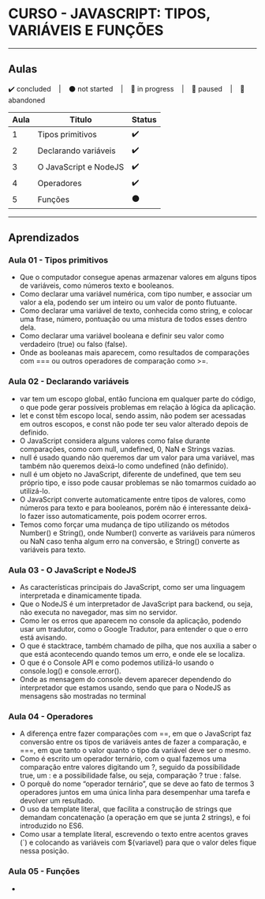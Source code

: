 # CURSO - JAVASCRIPT: TIPOS, VARIÁVEIS E FUNÇÕES

---

## Aulas
<p>
  ✔️ concluded &nbsp;&nbsp;&nbsp;|&nbsp;&nbsp;&nbsp;
  ⚫ not started &nbsp;&nbsp;&nbsp;|&nbsp;&nbsp;&nbsp;
  🔵 in progress &nbsp;&nbsp;&nbsp;|&nbsp;&nbsp;&nbsp;
  🔶 paused &nbsp;&nbsp;&nbsp;|&nbsp;&nbsp;&nbsp;
  🔴 abandoned 
</p>

| Aula | Titulo | Status |
| --- | --- | --- |
| 1 | Tipos primitivos | ✔️ |
| 2 | Declarando variáveis | ✔️ |
| 3 | O JavaScript e NodeJS | ✔️ |
| 4 | Operadores | ✔️ |
| 5 | Funções | ⚫ |

---

## Aprendizados

### Aula 01 - Tipos primitivos
<ul>
  <li>Que o computador consegue apenas armazenar valores em alguns tipos de variáveis, como números texto e booleanos.</li>
  <li>Como declarar uma variável numérica, com tipo number, e associar um valor a ela, podendo ser um inteiro ou um valor de ponto flutuante.</li>
  <li>Como declarar uma variável de texto, conhecida como string, e colocar uma frase, número, pontuação ou uma mistura de todos esses dentro dela.</li>
  <li>Como declarar uma variável booleana e definir seu valor como verdadeiro (true) ou falso (false).</li>
  <li>Onde as booleanas mais aparecem, como resultados de comparações com === ou outros operadores de comparação como >=.</li>
</ul>

### Aula 02 - Declarando variáveis
<ul>
  <li>var tem um escopo global, então funciona em qualquer parte do código, o que pode gerar possíveis problemas em relação à lógica da aplicação.</li>
  <li>let e const têm escopo local, sendo assim, não podem ser acessadas em outros escopos, e const não pode ter seu valor alterado depois de definido.</li>
  <li>O JavaScript considera alguns valores como false durante comparações, como com null, undefined, 0, NaN e Strings vazias.</li>
  <li>null é usado quando não queremos dar um valor para uma variável, mas também não queremos deixá-lo como undefined (não definido).</li>
  <li>null é um objeto no JavaScript, diferente de undefined, que tem seu próprio tipo, e isso pode causar problemas se não tomarmos cuidado ao utilizá-lo.</li>
  <li>O JavaScript converte automaticamente entre tipos de valores, como números para texto e para booleanos, porém não é interessante deixá-lo fazer isso automaticamente, pois podem ocorrer erros.</li>
  <li>Temos como forçar uma mudança de tipo utilizando os métodos Number() e String(), onde Number() converte as variáveis para números ou NaN caso tenha algum erro na conversão, e String() converte as variáveis para texto.</li>
</ul>


### Aula 03 - O JavaScript e NodeJS
<ul>
  <li>As características principais do JavaScript, como ser uma linguagem interpretada e dinamicamente tipada.</li>
  <li>Que o NodeJS é um interpretador de JavaScript para backend, ou seja, não executa no navegador, mas sim no servidor.</li>
  <li>Como ler os erros que aparecem no console da aplicação, podendo usar um tradutor, como o Google Tradutor, para entender o que o erro está avisando.</li>
  <li>O que é stacktrace, também chamado de pilha, que nos auxilia a saber o que está acontecendo quando temos um erro, e onde ele se localiza.</li>
  <li>O que é o Console API e como podemos utilizá-lo usando o console.log() e console.error().</li>
  <li>Onde as mensagem do console devem aparecer dependendo do interpretador que estamos usando, sendo que para o NodeJS as mensagens são mostradas no terminal</li>
</ul>


### Aula 04 - Operadores
<ul>
  <li>A diferença entre fazer comparações com ==, em que o JavaScript faz conversão entre os tipos de variáveis antes de fazer a comparação, e ===, em que tanto o valor quanto o tipo da variável deve ser o mesmo.</li>
  <li>Como é escrito um operador ternário, com o qual fazemos uma comparação entre valores digitando um ?, seguido da possibilidade true, um : e a possibilidade false, ou seja, comparação ? true : false.</li>
  <li>O porquê do nome “operador ternário”, que se deve ao fato de termos 3 operadores juntos em uma única linha para desempenhar uma tarefa e devolver um resultado.</li>
  <li>O uso da template literal, que facilita a construção de strings que demandam concatenação (a operação em que se junta 2 strings), e foi introduzido no ES6.</li>
  <li>Como usar a template literal, escrevendo o texto entre acentos graves (`) e colocando as variáveis com ${variavel} para que o valor deles fique nessa posição.</li>
</ul>


### Aula 05 - Funções
<ul>
  <li></li>
</ul>